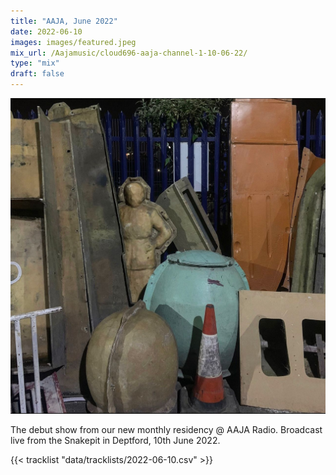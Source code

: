 ```yaml
---
title: "AAJA, June 2022"
date: 2022-06-10
images: images/featured.jpeg
mix_url: /Aajamusic/cloud696-aaja-channel-1-10-06-22/
type: "mix"
draft: false
---
```


![artwork](images/featured.jpeg)

The debut show from our new monthly residency @ AAJA Radio. Broadcast live from the Snakepit in Deptford, 10th June 2022.

{{< tracklist "data/tracklists/2022-06-10.csv" >}}
